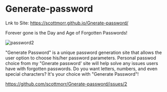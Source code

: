 # Generate-password

Lnk to Site: https://scottmorr.github.io/Gnerate-password/

Forever gone is the Day and Age of Forgotten Passwords! 

![password2](https://user-images.githubusercontent.com/61360215/90317857-7d59ba00-dee9-11ea-9685-ab3c24a84343.jpg)



"Generate Password" is a unique password generation site that allows the user option to choose his/her password parameters.
Personal passwod choice from my "Gnerate password' site will help solve any issues users have with forgotten passwords.
Do you want letters, numbers, and even special characters? It's your choice with "Generate Password"!

https://github.com/scottmorr/Gnerate-password/issues/2

